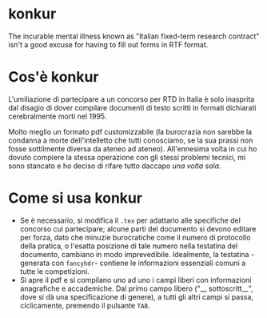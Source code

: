 # konkur
The incurable mental illness known as "Italian fixed-term research contract" isn't a good excuse for having to fill out forms in RTF format.

# Cos'è konkur

L'umiliazione di partecipare a un concorso per RTD in Italia è solo inasprita dal disagio di dover compilare documenti di testo scritti in formati dichiarati cerebralmente morti nel 1995. 

Molto meglio un formato pdf customizzabile (la burocrazia non sarebbe la condanna a morte dell'intelletto che tutti conosciamo, se la sua prassi non fosse sottilmente diversa da ateneo ad ateneo). All'ennesima volta in cui ho dovuto compiere la stessa operazione con gli stessi problemi tecnici, mi sono stancato e ho deciso di rifare tutto daccapo _una volta sola_.

# Come si usa konkur

* Se è necessario, si modifica il `.tex` per adattarlo alle specifiche del concorso cui partecipare; alcune parti del documento si devono editare per forza, dato che minuzie burocratiche come il numero di protocollo della pratica, o l'esatta posizione di tale numero nella testatina del documento, cambiano in modo imprevedibile. Idealmente, la testatina -generata con `fancyhdr`- contiene le informazioni essenziali comuni a tutte le competizioni.
* Si apre il pdf e si compilano uno ad uno i campi liberi con informazioni anagrafiche e accademiche. Dal primo campo libero ("__ sottoscritt__", dove si dà una specificazione di genere), a tutti gli altri campi si passa, ciclicamente, premendo il pulsante `TAB`.
